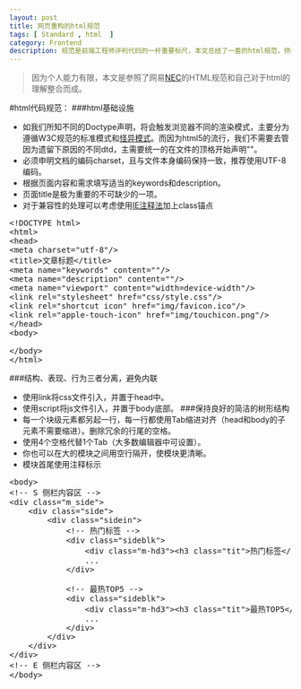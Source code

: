 ```yaml
---
layout: post
title: 网页重构的html规范
tags: [ Standard , html  ]
category: Frontend
description: 规范是前端工程师评判代码的一杆重要标尺，本文总结了一套的html规范，供各位看客取用。
---
```

>因为个人能力有限，本文是参照了网易[NEC](http://nec.netease.com/standard/html-structure.html)的HTML规范和自己对于html的理解整合而成。

#html代码规范：
###html基础设施
+ 如我们所知不同的Doctype声明，将会触发浏览器不同的渲染模式，主要分为遵循W3C规范的标准模式和[怪异模式](http://zh.wikipedia.org/wiki/%E6%80%AA%E5%BC%82%E6%A8%A1%E5%BC%8F)。而因为html5的流行，我们不需要去管因为遗留下原因的不同dtd，主需要统一的在文件的顶格开始声明"<!DOCTYPE html>"。
+ 必须申明文档的编码charset，且与文件本身编码保持一致，推荐使用UTF-8编码<meta charset="utf-8"/>。
+ 根据页面内容和需求填写适当的keywords和description。
+ 页面title是极为重要的不可缺少的一项。
+ 对于兼容性的处理可以考虑使用[IE注释法](http://www.veryhuo.com/a/view/50853.html)加上class锚点
<pre>
&lt;!DOCTYPE html&gt;
&lt;html&gt; 
&lt;head&gt;
&lt;meta charset="utf-8"/&gt; 
&lt;title&gt;文章标题&lt;/title&gt; 
&lt;meta name="keywords" content=""/&gt; 
&lt;meta name="description" content=""/&gt; 
&lt;meta name="viewport" content="width=device-width"/&gt; 
&lt;link rel="stylesheet" href="css/style.css"/&gt; 
&lt;link rel="shortcut icon" href="img/favicon.ico"/&gt; 
&lt;link rel="apple-touch-icon" href="img/touchicon.png"/&gt; 
&lt;/head&gt; 
&lt;body&gt; 
 
&lt;/body&gt; 
&lt;/html&gt;
</pre>
###结构、表现、行为三者分离，避免内联
+ 使用link将css文件引入，并置于head中。
+ 使用script将js文件引入，并置于body底部。
###保持良好的简洁的树形结构
+ 每一个块级元素都另起一行，每一行都使用Tab缩进对齐（head和body的子元素不需要缩进）。删除冗余的行尾的空格。
+ 使用4个空格代替1个Tab（大多数编辑器中可设置）。
+ 你也可以在大的模块之间用空行隔开，使模块更清晰。
+ 模块首尾使用注释标示
<pre>
&lt;body&gt; 
&lt;!-- S 侧栏内容区 --&gt; 
&lt;div class="m_side"&gt; 
    &lt;div class="side"&gt; 
        &lt;div class="sidein"&gt; 
            &lt;!-- 热门标签 --&gt; 
            &lt;div class="sideblk"&gt; 
                &lt;div class="m-hd3"&gt;&lt;h3 class="tit"&gt;热门标签&lt;/h3&gt; &lt;/div&gt; 
                ... 
            &lt;/div&gt; 
 
            &lt;!-- 最热TOP5 --&gt; 
            &lt;div class="sideblk"&gt; 
                &lt;div class="m-hd3"&gt;&lt;h3 class="tit"&gt;最热TOP5&lt;/h3&gt; &lt;a href="#" class="s-fc02 f-fr"&gt;更多&raquo;&lt;/a&gt;&lt;/div&gt; 
                ... 
            &lt;/div&gt; 
        &lt;/div&gt; 
    &lt;/div&gt; 
&lt;/div&gt; 
&lt;!-- E 侧栏内容区 --&gt; 
&lt;/body&gt; 
</pre>     